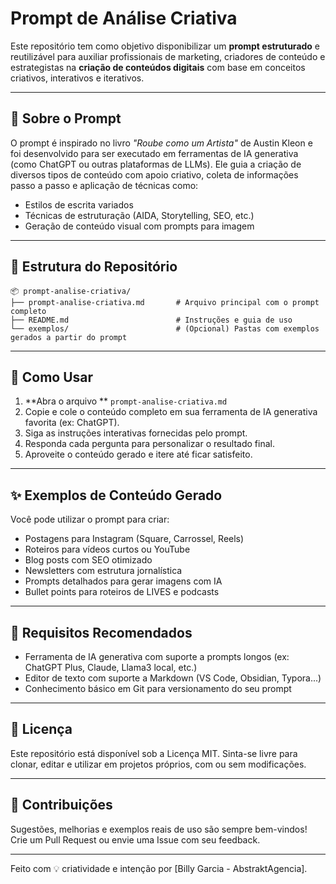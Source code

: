 # Prompt de Análise Criativa 

Este repositório tem como objetivo disponibilizar um **prompt estruturado** e reutilizável para auxiliar profissionais de marketing, criadores de conteúdo e estrategistas na **criação de conteúdos digitais** com base em conceitos criativos, interativos e iterativos.

---

## 📌 Sobre o Prompt

O prompt é inspirado no livro *"Roube como um Artista"* de Austin Kleon e foi desenvolvido para ser executado em ferramentas de IA generativa (como ChatGPT ou outras plataformas de LLMs). Ele guia a criação de diversos tipos de conteúdo com apoio criativo, coleta de informações passo a passo e aplicação de técnicas como:

- Estilos de escrita variados
- Técnicas de estruturação (AIDA, Storytelling, SEO, etc.)
- Geração de conteúdo visual com prompts para imagem

---

## 📁 Estrutura do Repositório

```
📦 prompt-analise-criativa/
├── prompt-analise-criativa.md       # Arquivo principal com o prompt completo
├── README.md                        # Instruções e guia de uso
└── exemplos/                        # (Opcional) Pastas com exemplos gerados a partir do prompt
```

---

## 🚀 Como Usar

1. **Abra o arquivo ** ``prompt-analise-criativa.md``
2. Copie e cole o conteúdo completo em sua ferramenta de IA generativa favorita (ex: ChatGPT).
3. Siga as instruções interativas fornecidas pelo prompt.
4. Responda cada pergunta para personalizar o resultado final.
5. Aproveite o conteúdo gerado e itere até ficar satisfeito.

---

## ✨ Exemplos de Conteúdo Gerado

Você pode utilizar o prompt para criar:

- Postagens para Instagram (Square, Carrossel, Reels)
- Roteiros para vídeos curtos ou YouTube
- Blog posts com SEO otimizado
- Newsletters com estrutura jornalística
- Prompts detalhados para gerar imagens com IA
- Bullet points para roteiros de LIVES e podcasts

---

## 📌 Requisitos Recomendados

- Ferramenta de IA generativa com suporte a prompts longos (ex: ChatGPT Plus, Claude, Llama3 local, etc.)
- Editor de texto com suporte a Markdown (VS Code, Obsidian, Typora...)
- Conhecimento básico em Git para versionamento do seu prompt

---

## 📎 Licença

Este repositório está disponível sob a Licença MIT. Sinta-se livre para clonar, editar e utilizar em projetos próprios, com ou sem modificações.

---

## 🤝 Contribuições

Sugestões, melhorias e exemplos reais de uso são sempre bem-vindos! Crie um Pull Request ou envie uma Issue com seu feedback.

---

Feito com 💡 criatividade e intenção por [Billy Garcia - AbstraktAgencia].

